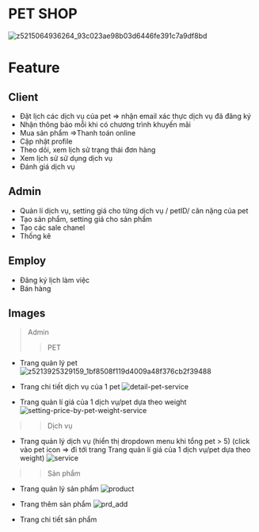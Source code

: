 # PET SHOP

![z5215064936264_93c023ae98b03d6446fe391c7a9df8bd](https://github.com/phuongthaotrinh/manage_petshop/assets/51841214/6aae355b-110f-41eb-8b1e-3ff3f2e2974f)


# Feature
## Client
- Đặt lịch các dịch vụ của pet => nhận email xác thực dịch vụ đã đăng ký
- Nhận thông báo mỗi khi có chương trình khuyến mãi
- Mua sản phẩm =>Thanh toán online
- Cập nhật profile
- Theo dõi, xem lịch sử trạng thái đơn hàng
- Xem lịch sử sử dụng dịch vụ
- Đánh giá dịch vụ

## Admin
- Quản lí dịch vụ, setting giá cho từng dịch vụ / petID/ cân nặng của pet
- Tạo sản phẩm, setting giá cho sản phẩm
- Tạo các sale chanel
- Thống kê

## Employ
- Đăng ký lịch làm việc
- Bán hàng
  
## Images
 > Admin
>> PET
- Trang quản lý pet
![z5213925329159_1bf8508f119d4009a48f376cb2f39488](https://github.com/phuongthaotrinh/manage_petshop/assets/51841214/8ad5eb0c-4315-48f7-9292-9f23c6d7f37e)

- Trang chi tiết dịch vụ của 1 pet
![detail-pet-service](https://github.com/phuongthaotrinh/manage_petshop/assets/51841214/9e98b4a8-fd4a-43a3-9f90-c0a7b255ce08)

- Trang quản lí giá của 1 dịch vụ/pet dựa theo weight
![setting-price-by-pet-weight-service](https://github.com/phuongthaotrinh/manage_petshop/assets/51841214/c0f024f8-be81-4cc4-b1f8-62113b989e6a)

>> Dịch vụ
- Trang quản lý dịch vụ
(hiển thị dropdown menu khi tổng pet > 5)
(click vào pet icon => đi tới trang Trang quản lí giá của 1 dịch vụ/pet dựa theo weight)
![service](https://github.com/phuongthaotrinh/manage_petshop/assets/51841214/1c36e7f8-6455-4984-8389-628e973d6bcd)

>> Sản phẩm
- Trang quản lý sản phẩm
![product](https://github.com/phuongthaotrinh/manage_petshop/assets/51841214/fde44747-bd25-49c9-b995-e7db92b332ae)

- Trang thêm sản phẩm
  ![prd_add](https://github.com/phuongthaotrinh/manage_petshop/assets/51841214/e6099619-e3cf-469d-bcb3-05c5be6acfdc)

- Trang chi tiết sản phẩm
